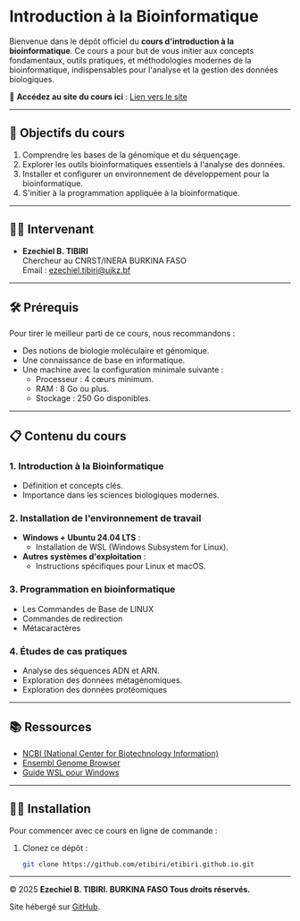 #  Introduction à la Bioinformatique

Bienvenue dans le dépôt officiel du **cours d'introduction à la bioinformatique**. Ce cours a pour but de vous initier aux concepts fondamentaux, outils pratiques, et méthodologies modernes de la bioinformatique, indispensables pour l'analyse et la gestion des données biologiques.

📍 **Accédez au site du cours ici** : [Lien vers le site](https://etibiri.github.io)

---

## 🚀 Objectifs du cours
1. Comprendre les bases de la génomique et du séquençage.
2. Explorer les outils bioinformatiques essentiels à l'analyse des données.
3. Installer et configurer un environnement de développement pour la bioinformatique.
4. S'initier à la programmation appliquée à la bioinformatique.

---

## 👨‍🏫 Intervenant
- **Ezechiel B. TIBIRI**  
  Chercheur au CNRST/INERA
  BURKINA FASO  
  Email : [ezechiel.tibiri@ujkz.bf](mailto:ezechiel.tibiri@ujkz.bf)

---

## 🛠️ Prérequis
Pour tirer le meilleur parti de ce cours, nous recommandons :
- Des notions de biologie moléculaire et génomique.
- Une connaissance de base en informatique.
- Une machine avec la configuration minimale suivante :
  - Processeur : 4 cœurs minimum.
  - RAM : 8 Go ou plus.
  - Stockage : 250 Go disponibles.

---

## 📋 Contenu du cours
### 1. Introduction à la Bioinformatique
- Définition et concepts clés.
- Importance dans les sciences biologiques modernes.

### 2. Installation de l'environnement de travail
- **Windows + Ubuntu 24.04 LTS** :
  - Installation de WSL (Windows Subsystem for Linux).
- **Autres systèmes d'exploitation** :
  - Instructions spécifiques pour Linux et macOS.

### 3. Programmation en bioinformatique
- Les Commandes de Base de LINUX
- Commandes de redirection 
- Métacaractères

### 4. Études de cas pratiques
- Analyse des séquences ADN et ARN.
- Exploration des données métagénomiques.
- Exploration des données protéomiques

---

## 📚 Ressources
- [NCBI (National Center for Biotechnology Information)](https://www.ncbi.nlm.nih.gov)
- [Ensembl Genome Browser](https://www.ensembl.org)
- [Guide WSL pour Windows](https://learn.microsoft.com/en-us/windows/wsl/)

---

## 🧑‍💻 Installation
Pour commencer avec ce cours en ligne de commande :
1. Clonez ce dépôt :
   ```bash
   git clone https://github.com/etibiri/etibiri.github.io.git

---
© 2025 **Ezechiel B. TIBIRI. BURKINA FASO Tous droits réservés.**

Site hébergé sur [GitHub](https://github.com/etibiri).
